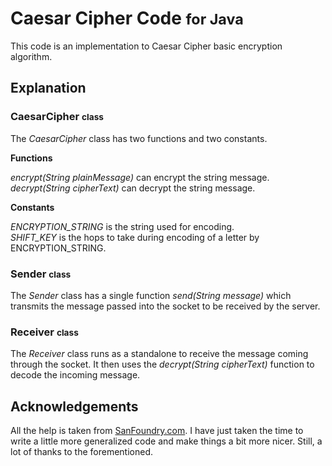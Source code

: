 <h1>Caesar Cipher Code <small>for Java</small></h1>
<p>This code is an implementation to Caesar Cipher basic encryption algorithm.</p>
<h2>Explanation</h2>
<h3>CaesarCipher <small>class</small></h3>
<p>The <em>CaesarCipher</em> class has two functions and two constants.</p>
<strong>Functions</strong>
<p><em>encrypt(String plainMessage)</em> can encrypt the string message.<br /><em>decrypt(String cipherText)</em> can decrypt the string message.</p>
<strong>Constants</strong>
<p><em>ENCRYPTION_STRING</em> is the string used for encoding.<br /><em>SHIFT_KEY</em> is the hops to take during encoding of a letter by ENCRYPTION_STRING.</p>
<h3>Sender <small>class</small></h3>
<p>The <em>Sender</em> class has a single function <em>send(String message)</em> which transmits the message passed into the socket to be received by the server.</p>
<h3>Receiver <small>class</small></h3>
<p>The <em>Receiver</em> class runs as a standalone to receive the message coming through the socket. It then uses the <em>decrypt(String cipherText)</em> function to decode the incoming message.</p>
<h2>Acknowledgements</h2>
<p>All the help is taken from <a href="http://www.sanfoundry.com/java-program-implement-caesar-cypher/">SanFoundry.com</a>. I have just taken the time to write a little more generalized code and make things a bit more nicer. Still, a lot of thanks to the forementioned.